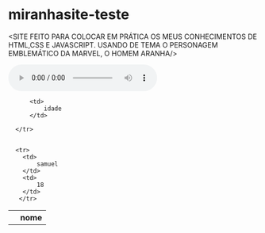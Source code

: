 # miranhasite-teste

<SITE FEITO PARA COLOCAR EM PRÁTICA OS MEUS CONHECIMENTOS DE HTML,CSS E JAVASCRIPT. 
USANDO DE TEMA O PERSONAGEM EMBLEMÁTICO DA MARVEL, O HOMEM ARANHA/>




<audio controls> <!--da para fazer varias coisas no controls)-->
    <source src="seu audio" type="audio/mp3">
    
  </audio>



  <table>
      <tr>
          <td>
              <th>
              nome
            </th>
          </td>
        
          <td>
              idade
          </td>
         
      </tr>


      <tr>
        <td>
            samuel
        </td>
        <td>
            18
        </td>
       </tr>

  </table>
